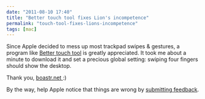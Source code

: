 ```yaml
---
date: "2011-08-10 17:40"
title: "Better touch tool fixes Lion's incompetence"
permalink: "touch-tool-fixes-lions-incompetence"
tags: [mac]
---
```


Since Apple decided to mess up most trackpad swipes &amp; gestures, a program like <a href="http://blog.boastr.net/?page_id=2507">Better touch tool</a> is greatly appreciated. It took me about a minute to download it and set a precious global setting: swiping four fingers should show the desktop.

Thank you, <a href="http://www.boastr.de/">boastr.net </a>:)

By the way, help Apple notice that things are wrong by <a href="http://www.apple.com/feedback/macosx.html">submitting feedback</a>.
